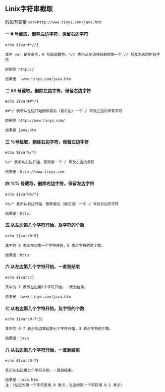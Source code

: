 ## Linix字符串截取



假设有变量 `var=http://www.tinys.com/java.htm`

#### 一  # 号截取，删除左边字符，保留右边字符

```
echo ${var#*//}

其中 var 是变量名，# 号是运算符，*// 表示从左边开始删除第一个 // 号及左边的所有字符

即删除 http://

结果是 ：www.tinys.com/java.htm
```



#### 二  ## 号截取，删除左边字符，保留右边字符

```
echo ${var##*/}

##*/ 表示从左边开始删除最后（最右边）一个 / 号及左边的所有字符

即删除 http://www.tinys.com/          

结果是 java.htm
```



#### 三  %号截取，删除右边字符，保留左边字符

```
echo ${var%/*}

%/* 表示从右边开始，删除第一个 / 号及右边的字符

结果是：http://www.tinys.com
```



#### 四 %% 号截取，删除右边字符，保留左边字符

```
echo ${var%%/*}

%%/* 表示从右边开始，删除最后（最左边）一个 / 号及右边的字符

结果是：http:
```



#### 五 从左边第几个字符开始，及字符的个数

```
echo ${var:0:5}

其中的 0 表示左边第一个字符开始，5 表示字符的总个数。

结果是：http:
```



#### 六 从左边第几个字符开始，一直到结束

```
echo ${var:7}

其中的 7 表示左边第8个字符开始，一直到结束。

结果是 ：www.tinys.com/java.htm
```



#### 七 从右边第几个字符开始，及字符的个数

```
echo ${var:0-7:3}

其中的 0-7 表示右边算起第七个字符开始，3 表示字符的个数。

结果是：java
```



#### 八 从右边第几个字符开始，一直到结束

```
echo ${var:0-7}

表示从右边第七个字符开始，一直到结束。

结果是：java.htm
注：（左边的第一个字符是用 0 表示，右边的第一个字符用 0-1 表示）
```









